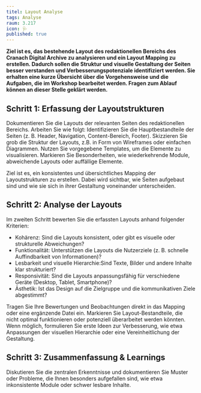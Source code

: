 ```yaml
---
titel: Layout Analyse
tags: Analyse
raum: 3.217
icon: 🩺
published: true
---
```





**Ziel ist es, das bestehende Layout des redaktionellen Bereichs des Cranach Digital Archive zu analysieren und ein Layout Mapping zu erstellen. Dadurch sollen die Struktur und visuelle Gestaltung der Seiten besser verstanden und Verbesserungspotenziale identifiziert werden. Sie erhalten eine kurze Übersicht über die Vorgehensweise und die Aufgaben, die im Workshop bearbeitet werden. Fragen zum Ablauf können an dieser Stelle geklärt werden.**



<div class="is-medium">

## Schritt 1: Erfassung der Layoutstrukturen

Dokumentieren Sie die Layouts der relevanten Seiten des redaktionellen Bereichs. Arbeiten Sie wie folgt:
Identifizieren Sie die Hauptbestandteile der Seiten (z. B. Header, Navigation, Content-Bereich, Footer).
Skizzieren Sie grob die Struktur der Layouts, z.B. in Form von Wireframes oder einfachen Diagrammen. Nutzen Sie vorgegebene Templates, um die Elemente zu visualisieren. Markieren Sie Besonderheiten, wie wiederkehrende Module, abweichende Layouts oder auffällige Elemente.

Ziel ist es, ein konsistentes und übersichtliches Mapping der Layoutstrukturen zu erstellen. Dabei wird sichtbar, wie Seiten aufgebaut sind und wie sie sich in ihrer Gestaltung voneinander unterscheiden.


## Schritt 2: Analyse der Layouts

Im zweiten Schritt bewerten Sie die erfassten Layouts anhand folgender Kriterien:
- Kohärenz: Sind die Layouts konsistent, oder gibt es visuelle oder strukturelle Abweichungen?
- Funktionalität: Unterstützen die Layouts die Nutzerziele (z. B. schnelle Auffindbarkeit von Informationen)?
- Lesbarkeit und visuelle Hierarchie:Sind Texte, Bilder und andere Inhalte klar strukturiert?
- Responsivität: Sind die Layouts anpassungsfähig für verschiedene Geräte (Desktop, Tablet, Smartphone)?
- Ästhetik: Ist das Design auf die Zielgruppe und die kommunikativen Ziele abgestimmt?

Tragen Sie Ihre Bewertungen und Beobachtungen direkt in das Mapping oder eine ergänzende Datei ein. Markieren Sie Layout-Bestandteile, die nicht optimal funktionieren oder potenziell überarbeitet werden könnten. Wenn möglich, formulieren Sie erste Ideen zur Verbesserung, wie etwa Anpassungen der visuellen Hierarchie oder eine Vereinheitlichung der Gestaltung.


## Schritt 3: Zusammenfassung & Learnings

Diskutieren Sie die zentralen Erkenntnisse und dokumentieren Sie Muster oder Probleme, die Ihnen besonders aufgefallen sind, wie etwa inkonsistente Module oder schwer lesbare Inhalte.


</div>